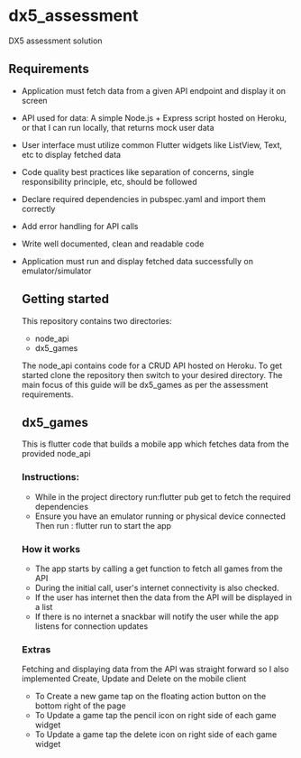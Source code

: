 # dx5_assessment
DX5 assessment solution

## Requirements
* Application must fetch data from a given API endpoint and display it on screen
* API used for data: A simple Node.js + Express script hosted on Heroku, or that I can run locally, that returns mock user data
* User interface must utilize common Flutter widgets like ListView, Text, etc to display fetched data
* Code quality best practices like separation of concerns, single responsibility principle, etc, should be followed
* Declare required dependencies in pubspec.yaml and import them correctly
* Add error handling for API calls
* Write well documented, clean and readable code
* Application must run and display fetched data successfully on emulator/simulator

  ## Getting started
  This repository contains two directories:
   * node_api
   * dx5_games

  The node_api contains code for a CRUD API hosted on Heroku.
  To get started clone the repository then switch to your desired directory. The main focus of this guide will be dx5_games as per the assessment requirements.

  ## dx5_games
    This is flutter code that builds a mobile app which fetches data from the provided node_api

  ### Instructions:
    * While in the project directory run:flutter pub get to fetch the required dependencies
    * Ensure you have an emulator running or physical device connected Then run : flutter run  to start the app
 
  ### How it works
  * The app starts by calling a get function to fetch all games from the API
  * During the initial call, user's internet connectivity is also checked.
  * If the user has internet then the data from the API will be displayed in a list
  * If there is no internet a snackbar will notify the user while the app listens for connection updates

  ### Extras
  Fetching and displaying data from the API was straight forward so I also implemented Create, Update and Delete on the mobile client
  * To Create a new game tap on the floating action button on the bottom right of the page
  * To Update a game tap the pencil icon on right side of each game widget
  *  To Update a game tap the delete icon on right side of each game widget
  


  



